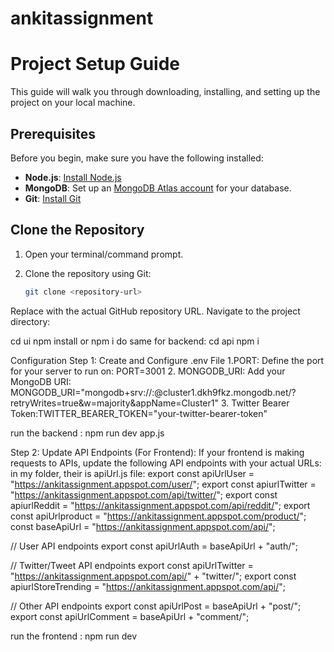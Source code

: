 # ankitassignment
# Project Setup Guide

This guide will walk you through downloading, installing, and setting up the project on your local machine. 

## Prerequisites
Before you begin, make sure you have the following installed:
- **Node.js**: [Install Node.js](https://nodejs.org/)
- **MongoDB**: Set up an [MongoDB Atlas account](https://www.mongodb.com/cloud/atlas) for your database.
- **Git**: [Install Git](https://git-scm.com/)

## Clone the Repository
1. Open your terminal/command prompt.
2. Clone the repository using Git:

   ```bash
   git clone <repository-url>
Replace <repository-url> with the actual GitHub repository URL.
Navigate to the project directory:

cd ui 
npm install or npm i
do same for backend:
cd api
npm i

Configuration
Step 1: Create and Configure .env File
1.PORT: Define the port for your server to run on: PORT=3001
2. MONGODB_URI: Add your MongoDB URI: MONGODB_URI="mongodb+srv://<username>:<password>@cluster1.dkh9fkz.mongodb.net/<database-name>?retryWrites=true&w=majority&appName=Cluster1"
3. Twitter Bearer Token:TWITTER_BEARER_TOKEN="your-twitter-bearer-token"

run the backend : npm run dev app.js

Step 2: Update API Endpoints (For Frontend):
If your frontend is making requests to APIs, update the following API endpoints with your actual URLs:
in my folder, their is apiUrl.js file:
export const apiUrlUser = "https://ankitassignment.appspot.com/user/";
export const apiurlTwitter = "https://ankitassignment.appspot.com/api/twitter/";
export const apiurlReddit = "https://ankitassignment.appspot.com/api/reddit/";
export const apiUrlproduct = "https://ankitassignment.appspot.com/product/";
const baseApiUrl = "https://ankitassignment.appspot.com/api/";

// User API endpoints
export const apiUrlAuth = baseApiUrl + "auth/";

// Twitter/Tweet API endpoints
export const apiUrlTwitter = "https://ankitassignment.appspot.com/api/" + "twitter/";
export const apiurlStoreTrending = "https://ankitassignment.appspot.com/api/";

// Other API endpoints
export const apiUrlPost = baseApiUrl + "post/";
export const apiUrlComment = baseApiUrl + "comment/";

run the frontend : npm run dev
